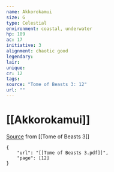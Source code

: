 ```yaml
---
name: Akkorokamui
size: G
type: Celestial
environment: coastal, underwater
hp: 189
ac: 17
initiative: 3
alignment: chaotic good
legendary: 
lair: 
unique: 
cr: 12
tags: 
source: "Tome of Beasts 3: 12"
url: ""
---
```

# [[Akkorokamui]]

[Source](zotero://open-pdf/library/items/BLGR9HVR?page=12) from [[Tome of Beasts 3]]

```pdf
{
	"url": "[[Tome of Beasts 3.pdf]]",
	"page": [12]
}
```

